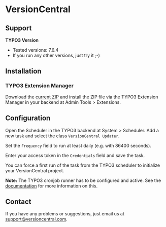 # VersionCentral

## Support

**TYPO3 Version**

* Tested versions: 7.6.4
* If you run any other versions, just try it ;-)

## Installation

### TYPO3 Extension Manager

Download the [current ZIP](https://github.com/version-central/ext-typo3/archive/master.zip) and install the ZIP file via the TYPO3 Extension Manager in your backend at Admin Tools > Extensions.

## Configuration

Open the Scheduler in the TYPO3 backend at System > Scheduler. Add a new task and select the class `VersionCentral Updater`.

Set the `Frequency` field to run at least daily (e.g. with 86400 seconds).

Enter your access token in the `Credentials` field and save the task.

You can force a first run of the task from the TYPO3 scheduler to initialize your VersionCentral project.

**Note:** The TYPO3 cronjob runner has to be configured and active. See the [documentation](https://docs.typo3.org/typo3cms/extensions/scheduler/Installation/CronJob/Index.html) for more information on this.

## Contact

If you have any problems or suggestions, just email us at [support@versioncentral.com](mailto:support@versioncentral.com).
